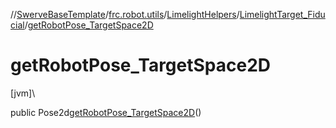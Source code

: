 //[SwerveBaseTemplate](../../../../index.md)/[frc.robot.utils](../../index.md)/[LimelightHelpers](../index.md)/[LimelightTarget_Fiducial](index.md)/[getRobotPose_TargetSpace2D](get-robot-pose_-target-space2-d.md)

# getRobotPose_TargetSpace2D

[jvm]\

public Pose2d[getRobotPose_TargetSpace2D](get-robot-pose_-target-space2-d.md)()
